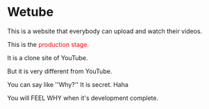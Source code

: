 # Wetube

This is a website that everybody can upload and watch their videos.

This is the <span style="color: red;">production stage.</span>

It is a clone site of YouTube.

But it is very different from YouTube.

You can say like ''Why?'' It is secret. Haha

You will FEEL WHY when it's development complete.